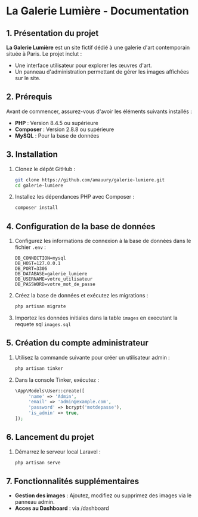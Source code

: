 # La Galerie Lumière - Documentation

## 1. Présentation du projet  
**La Galerie Lumière** est un site fictif dédié à une galerie d'art contemporain située à Paris. Le projet inclut :  
- Une interface utilisateur pour explorer les œuvres d'art.  
- Un panneau d'administration permettant de gérer les images affichées sur le site.  

## 2. Prérequis  
Avant de commencer, assurez-vous d'avoir les éléments suivants installés :  
- **PHP** : Version 8.4.5 ou supérieure  
- **Composer** : Version 2.8.8 ou supérieure  
- **MySQL** : Pour la base de données  

## 3. Installation  
1. Clonez le dépôt GitHub :  
    ```bash
    git clone https://github.com/amauury/galerie-lumiere.git
    cd galerie-lumiere
    ```  
2. Installez les dépendances PHP avec Composer :  
    ```bash
    composer install
    ```   

## 4. Configuration de la base de données  
1. Configurez les informations de connexion à la base de données dans le fichier `.env` :  
    ```env
    DB_CONNECTION=mysql  
    DB_HOST=127.0.0.1  
    DB_PORT=3306  
    DB_DATABASE=galerie_lumiere  
    DB_USERNAME=votre_utilisateur  
    DB_PASSWORD=votre_mot_de_passe  
    ```  
2. Créez la base de données et exécutez les migrations :  
    ```bash
    php artisan migrate
    ```  
3. Importez les données initiales dans la table `images` en executant la requete sql `images.sql` 

## 5. Création du compte administrateur  
1. Utilisez la commande suivante pour créer un utilisateur admin :  
    ```bash
    php artisan tinker
    ```  
2. Dans la console Tinker, exécutez :  
    ```php
    \App\Models\User::create([
         'name' => 'Admin',
         'email' => 'admin@example.com',
         'password' => bcrypt('motdepasse'),
         'is_admin' => true,
    ]);
    ```  

## 6. Lancement du projet  
1. Démarrez le serveur local Laravel :  
    ```bash
    php artisan serve
    ```  


## 7. Fonctionnalités supplémentaires  
- **Gestion des images** : Ajoutez, modifiez ou supprimez des images via le panneau admin.  
- **Acces au Dashboard** : via /dashboard
